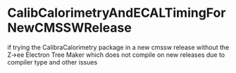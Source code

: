 # CalibCalorimetryAndECALTimingForNewCMSSWRelease
if trying the CalibraCalorimetry package in a new cmssw release without the Z->ee Electron Tree Maker which does not compile on new releases due to compiler  type and other issues
